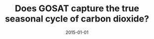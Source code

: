 ---
title: "Does GOSAT capture the true seasonal cycle of carbon dioxide?"
collection: publications
permalink: /publication/2015-01-01-Lindqvist201513023
date: 2015-01-01
venue: 'Atmospheric Chemistry and Physics'
paperurl: 'https://doi.org/10.5194/acp-15-13023-2015'
citation: 'Lindqvist et al., <b>Does GOSAT capture the true seasonal cycle of carbon dioxide?</b>, Atmospheric Chemistry and Physics, 2015, 10.5194/acp-15-13023-2015'
---